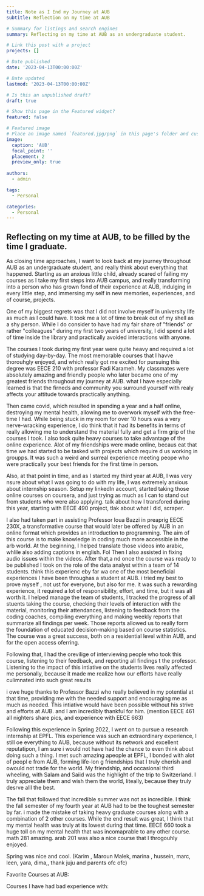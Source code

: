 ```yaml
---
title: Note as I End my Journey at AUB
subtitle: Reflection on my time at AUB

# Summary for listings and search engines
summary: Reflecting on my time at AUB as an undergraduate student.

# Link this post with a project
projects: []

# Date published
date: '2023-04-13T00:00:00Z'

# Date updated
lastmod: '2023-04-13T00:00:00Z'

# Is this an unpublished draft?
draft: true

# Show this page in the Featured widget?
featured: false

# Featured image
# Place an image named `featured.jpg/png` in this page's folder and customize its options here.
image:
  caption: 'AUB'
  focal_point: ''
  placement: 2
  preview_only: true
  
authors:
  - admin 

tags:
  - Personal 

categories:
  - Personal 
---  
```


## Reflecting on my time at AUB, to be filled by the time I graduate.

As closing time approaches, I want to look back at my journey throughout AUB as an undergraduate student, and really think about everything that happened. Starting as an anxious little child, already scared of failing my courses as I take my first steps into AUB campus, and really transforming into a person who has grown fond of their experience at AUB, indulging in every little step, and immersing my self in new memories, experiences, and of course, projects.

One of my biggest regrets was that I did not involve myself in university life as much as I could have. It took me a lot of time to break out of my shell as a shy person. While I do consider to have had my fair share of "friends" or rather "colleagues" during my first two years of university, I did spend a lot of time inside the library and practically avoided interactions with anyone. 

The courses I took during my first year were quite heavy and required a lot of studying day-by-day. The most memorable courses that I havve thorouhgly enjoyed, and which really got me excited for pursuing this degree was EECE 210 with professor Fadi Karameh. My classmates were absolutely amazing and friendly people who later became one of my greatest friends throughout my journey at AUB. what I have especially learned is that the firneds and community you surround yourself with realy affects your attitude towards practically anything. 

Then came covid, which resulted in spending a year and a half online, destroying my mental health, allowing me to overwork myself with the free-time I had. While being stuck in my room for over 10 hours was a very nerve-wracking experience, I do think that it had its benefits in terms of really allowing me to understand the material fully and get a firm grip of the courses I took. I also took quite heavy courses to take advantage of the online experience.  Alot of my friendships were made online, becaus eat that time we had started to be tasked with projects which require d us working in groupps. It was such a weird and surreal experience meeting peope who were practically your best friends for the first time in person. 

Also, at that point in time, and as I started my third year at AUB, I was very nsure about what I was going to do with my life, I was extremely anxious about internship season. Setup my linkedIn account, started taking those online courses on coursera, and just trying as much as I can to stand out from students who were also applying. talk about how I transfored during this year, starting with EECE 490 project, tlak about what I did, scraper.


I also had taken part in assisting Professor loua Bazzi in preaprig EECE 230X, a transformative course that would later be offered by AUB in an online format which provides an introduction to programming. The aim of this course is to make knowledge in coding much more accessible in the arb world. At the beginning, I helped translate those videos into arabic, whlile also adding captions in english. Fol Then I also assisted in fixing audio issues within the videos. After that,a nd once the course was ready to be published  I took on the role of the data analyst within a team of 14 students.  think this experienc eby  far wa one of the most beneficial experiences I have been throughas a student at AUB. i tried my best to prove myself , not ust for everyone, but also for me.  it was such a rewarding experience, it required a lot of responsibility, effort, and time, but it was all worth it. I helped manage the team of students, I tracked the progress of all stuents taking the course, checking their levels of interaction with the material, monitoring their attendances, listening to feedback from the coding coaches, compiling everything and making weekly reports that summarize all findings per week.  Those reports allowed us to really form the foundation of educated decision-making based on course statistics. The course was a great success, both on a residential level within AUB, and for the open access oferring. 

Following that, I had the orevilige of interviewing people who took this course, listening to their feedback, and reporting all findings t the professor. Listening to the impact of this intiative on the students lives really affected me personally, because it made me realize how our efforts have really culimnated into such great results

i owe huge thanks to Professor Bazzi who really believed in my potential at that time, providing me with the needed support and encouraging me as much as needed. This intiative would have been possible without his strive and efforts at AUB. and I am incredibly thankful for him. (mention EECE 461 all nighters share pics, and experience with EECE 663)


Following this experience in Spring 2022, I went on to pursue a research internship at EPFL. This experience was such an extraordinary experience, I still oe everything to AUB, because without its network and excellent reputatipon, I am sure i would not have had the chance to even think about doing such a thing. I met such amazing apeople at EPFL, I bonded with alot of peopl e from AUB, forming life-lon g friendships that I truly cherish and owould not trade for the world. My friendship, and occasional third wheeling, with Salam and Saiid was the highlight of the trip to Switzerland. I truly appreciate them and wish them the world, liteally, because  they truly desrve alll the best.

The fall that followed that incredible summer was not as incredible. I think the fall semester of my fourth year at AUB had to be the toughest semester by far. i made the mistake of taking  heavy graduate courses along with a combination of 2 other courses. While the end result was great, I think that my mental health was truly at its lowest during that time. EECE 660 took a huge toll on my mental health that was incomaprable to any other course. math 281 amazing. arab 201 was also a nice course that I throgouhly enjoyed.


Spring was nice and cool. (Karim , Maroun Malek, marina , hussein, marc, leen, yara, dima,, thank juju and parents ofc ofc)

Favorite Courses at AUB:

Courses I have had bad experience with:
